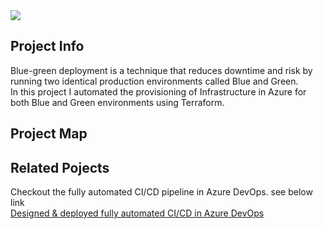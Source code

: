 <img src="https://raw.githubusercontent.com/Sufi-Dev/Blue-Green-Deployment/main/BlueGreen.png" >

## Project Info
Blue-green deployment is a technique that reduces downtime and risk by running two identical production environments called Blue and Green.<br>
In this project I automated the provisioning of Infrastructure in Azure for both Blue and Green environments using Terraform.<br>

## Project Map

## Related Pojects
Checkout the fully automated CI/CD pipeline in Azure DevOps. see below link<br>
[Designed & deployed fully automated CI/CD in Azure DevOps](https://github.com/Sufi-Dev/weatherapi)
